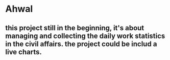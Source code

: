 # Ahwal
## this project still in the beginning, it's about managing and collecting the daily work statistics in the civil affairs. the project could be includ a live charts.
